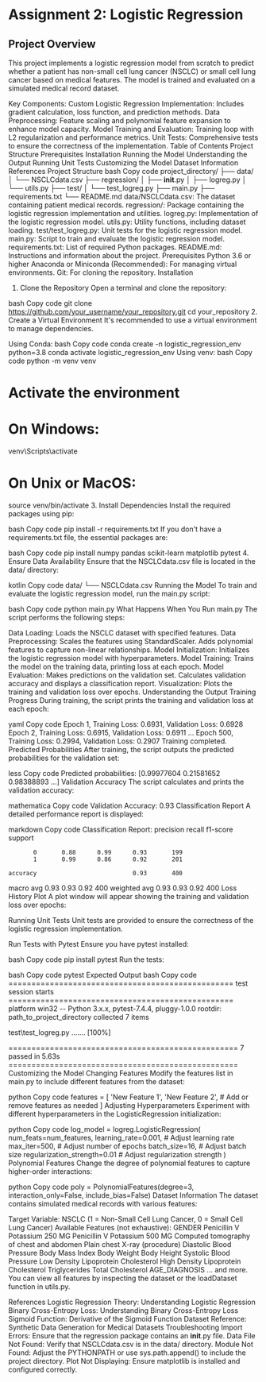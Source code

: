 # Assignment 2: Logistic Regression

## Project Overview
This project implements a logistic regression model from scratch to predict whether a patient has non-small cell lung cancer (NSCLC) or small cell lung cancer based on medical features. The model is trained and evaluated on a simulated medical record dataset.

Key Components:
Custom Logistic Regression Implementation: Includes gradient calculation, loss function, and prediction methods.
Data Preprocessing: Feature scaling and polynomial feature expansion to enhance model capacity.
Model Training and Evaluation: Training loop with L2 regularization and performance metrics.
Unit Tests: Comprehensive tests to ensure the correctness of the implementation.
Table of Contents
Project Structure
Prerequisites
Installation
Running the Model
Understanding the Output
Running Unit Tests
Customizing the Model
Dataset Information
References
Project Structure
bash
Copy code
project_directory/
├── data/
│   └── NSCLCdata.csv
├── regression/
│   ├── __init__.py
│   ├── logreg.py
│   └── utils.py
├── test/
│   └── test_logreg.py
├── main.py
├── requirements.txt
└── README.md
data/NSCLCdata.csv: The dataset containing patient medical records.
regression/: Package containing the logistic regression implementation and utilities.
logreg.py: Implementation of the logistic regression model.
utils.py: Utility functions, including dataset loading.
test/test_logreg.py: Unit tests for the logistic regression model.
main.py: Script to train and evaluate the logistic regression model.
requirements.txt: List of required Python packages.
README.md: Instructions and information about the project.
Prerequisites
Python 3.6 or higher
Anaconda or Miniconda (Recommended): For managing virtual environments.
Git: For cloning the repository.
Installation
1. Clone the Repository
Open a terminal and clone the repository:

bash
Copy code
git clone https://github.com/your_username/your_repository.git
cd your_repository
2. Create a Virtual Environment
It's recommended to use a virtual environment to manage dependencies.

Using Conda:
bash
Copy code
conda create -n logistic_regression_env python=3.8
conda activate logistic_regression_env
Using venv:
bash
Copy code
python -m venv venv
# Activate the environment
# On Windows:
venv\Scripts\activate
# On Unix or MacOS:
source venv/bin/activate
3. Install Dependencies
Install the required packages using pip:

bash
Copy code
pip install -r requirements.txt
If you don't have a requirements.txt file, the essential packages are:

bash
Copy code
pip install numpy pandas scikit-learn matplotlib pytest
4. Ensure Data Availability
Ensure that the NSCLCdata.csv file is located in the data/ directory:

kotlin
Copy code
data/
└── NSCLCdata.csv
Running the Model
To train and evaluate the logistic regression model, run the main.py script:

bash
Copy code
python main.py
What Happens When You Run main.py
The script performs the following steps:

Data Loading: Loads the NSCLC dataset with specified features.
Data Preprocessing:
Scales the features using StandardScaler.
Adds polynomial features to capture non-linear relationships.
Model Initialization: Initializes the logistic regression model with hyperparameters.
Model Training: Trains the model on the training data, printing loss at each epoch.
Model Evaluation:
Makes predictions on the validation set.
Calculates validation accuracy and displays a classification report.
Visualization: Plots the training and validation loss over epochs.
Understanding the Output
Training Progress
During training, the script prints the training and validation loss at each epoch:

yaml
Copy code
Epoch 1, Training Loss: 0.6931, Validation Loss: 0.6928
Epoch 2, Training Loss: 0.6915, Validation Loss: 0.6911
...
Epoch 500, Training Loss: 0.2994, Validation Loss: 0.2907
Training completed.
Predicted Probabilities
After training, the script outputs the predicted probabilities for the validation set:

less
Copy code
Predicted probabilities: [0.99977604 0.21581652 0.98388893 ...]
Validation Accuracy
The script calculates and prints the validation accuracy:

mathematica
Copy code
Validation Accuracy: 0.93
Classification Report
A detailed performance report is displayed:

markdown
Copy code
Classification Report:
              precision    recall  f1-score   support

           0       0.88      0.99      0.93       199
           1       0.99      0.86      0.92       201

    accuracy                           0.93       400
   macro avg       0.93      0.93      0.92       400
weighted avg       0.93      0.93      0.92       400
Loss History Plot
A plot window will appear showing the training and validation loss over epochs:


Running Unit Tests
Unit tests are provided to ensure the correctness of the logistic regression implementation.

Run Tests with Pytest
Ensure you have pytest installed:

bash
Copy code
pip install pytest
Run the tests:

bash
Copy code
pytest
Expected Output
bash
Copy code
================================================= test session starts =================================================
platform win32 -- Python 3.x.x, pytest-7.4.4, pluggy-1.0.0
rootdir: path_to_project_directory
collected 7 items

test\test_logreg.py .......                                                                                     [100%]

================================================== 7 passed in 5.63s ==================================================
Customizing the Model
Changing Features
Modify the features list in main.py to include different features from the dataset:

python
Copy code
features = [
    'New Feature 1',
    'New Feature 2',
    # Add or remove features as needed
]
Adjusting Hyperparameters
Experiment with different hyperparameters in the LogisticRegression initialization:

python
Copy code
log_model = logreg.LogisticRegression(
    num_feats=num_features,
    learning_rate=0.001,          # Adjust learning rate
    max_iter=500,                 # Adjust number of epochs
    batch_size=16,                # Adjust batch size
    regularization_strength=0.01  # Adjust regularization strength
)
Polynomial Features
Change the degree of polynomial features to capture higher-order interactions:

python
Copy code
poly = PolynomialFeatures(degree=3, interaction_only=False, include_bias=False)
Dataset Information
The dataset contains simulated medical records with various features:

Target Variable: NSCLC (1 = Non-Small Cell Lung Cancer, 0 = Small Cell Lung Cancer)
Available Features (not exhaustive):
GENDER
Penicillin V Potassium 250 MG
Penicillin V Potassium 500 MG
Computed tomography of chest and abdomen
Plain chest X-ray (procedure)
Diastolic Blood Pressure
Body Mass Index
Body Weight
Body Height
Systolic Blood Pressure
Low Density Lipoprotein Cholesterol
High Density Lipoprotein Cholesterol
Triglycerides
Total Cholesterol
AGE_DIAGNOSIS
... and more.
You can view all features by inspecting the dataset or the loadDataset function in utils.py.

References
Logistic Regression Theory:
Understanding Logistic Regression
Binary Cross-Entropy Loss:
Understanding Binary Cross-Entropy Loss
Sigmoid Function:
Derivative of the Sigmoid Function
Dataset Reference:
Synthetic Data Generation for Medical Datasets
Troubleshooting
Import Errors: Ensure that the regression package contains an __init__.py file.
Data File Not Found: Verify that NSCLCdata.csv is in the data/ directory.
Module Not Found: Adjust the PYTHONPATH or use sys.path.append() to include the project directory.
Plot Not Displaying: Ensure matplotlib is installed and configured correctly.
